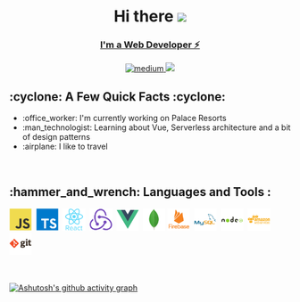 
<div id="badges" align="center">
  <h1> Hi there <a href="https://www.gautamkrishnar.com/"><img src="https://media.giphy.com/media/hvRJCLFzcasrR4ia7z/giphy.gif" width="25px"> </h1>
  <h3> I'm a Web Developer ⚡</h3>
  <a href="mailto:arturojimenezrreyes@gmail.com">
    <img  alt="medium" src="https://img.shields.io/badge/Gmail-D14836?style=for-the-badge&logo=gmail&logoColor=white" /> 
  </a>
  <a href="https://www.linkedin.com/in/arturo-jiménez-reyes-8389901b0">
    <img aalt="medium" src="https://img.shields.io/badge/LinkedIn-0077B5?style=for-the-badge&logo=linkedin&logoColor=white" />
  </a>  
</div>

<h2>:cyclone: A Few Quick Facts :cyclone:</h2>
 <ul>
  <li>:office_worker:
  I'm currently working on Palace Resorts
  </li>
  <li>:man_technologist: Learning about Vue, Serverless architecture and a bit of design patterns</li>
  <li>:airplane: I like to travel </li>
 </ul>

<br/>
<h2>
:hammer_and_wrench: Languages and Tools :
</h2>

<div>
    <img src="https://github.com/devicons/devicon/blob/master/icons/javascript/javascript-original.svg" title="JavaScript" alt="JavaScript" width="40" height="40"/>&nbsp;
    <img src="https://github.com/devicons/devicon/blob/master/icons/typescript/typescript-original.svg" title="TypeScript" alt="TypeScript" width="40" height="40"/>&nbsp;
  <img src="https://github.com/devicons/devicon/blob/master/icons/react/react-original-wordmark.svg" title="React" alt="React" width="40" height="40"/>&nbsp;
  <img src="https://github.com/devicons/devicon/blob/master/icons/redux/redux-original.svg" title="Redux" alt="Redux " width="40" height="40"/>&nbsp;
  <img src="https://github.com/devicons/devicon/blob/master/icons/vuejs/vuejs-original.svg" title="Redux" alt="Redux " width="40" height="40"/>&nbsp;
  <img src="https://raw.githubusercontent.com/devicons/devicon/master/icons/mongodb/mongodb-original.svg" alt="mongodb" width="40" height="40" />
  <img src="https://github.com/devicons/devicon/blob/master/icons/firebase/firebase-plain-wordmark.svg" title="Firebase" alt="Firebase" width="40" height="40"/>&nbsp;
  <img src="https://github.com/devicons/devicon/blob/master/icons/mysql/mysql-original-wordmark.svg" title="MySQL"  alt="MySQL" width="40" height="40"/>&nbsp;
  <img src="https://github.com/devicons/devicon/blob/master/icons/nodejs/nodejs-original-wordmark.svg" title="NodeJS" alt="NodeJS" width="40" height="40"/>&nbsp;
  <img src="https://github.com/devicons/devicon/blob/master/icons/amazonwebservices/amazonwebservices-plain-wordmark.svg" title="AWS" alt="AWS" width="40" height="40"/>&nbsp;
  <img src="https://github.com/devicons/devicon/blob/master/icons/git/git-original-wordmark.svg" title="Git" **alt="Git" width="40" height="40"/>
</div>
<br/>
<br/>

[![Ashutosh's github activity graph](https://activity-graph.herokuapp.com/graph?username=Arthurjim&theme=react-dark)](https://arthurjim.github.io/Portfolio/#/)

<br/>
<br/>
<!--START_SECTION:waka-->
<!--END_SECTION:waka-->

